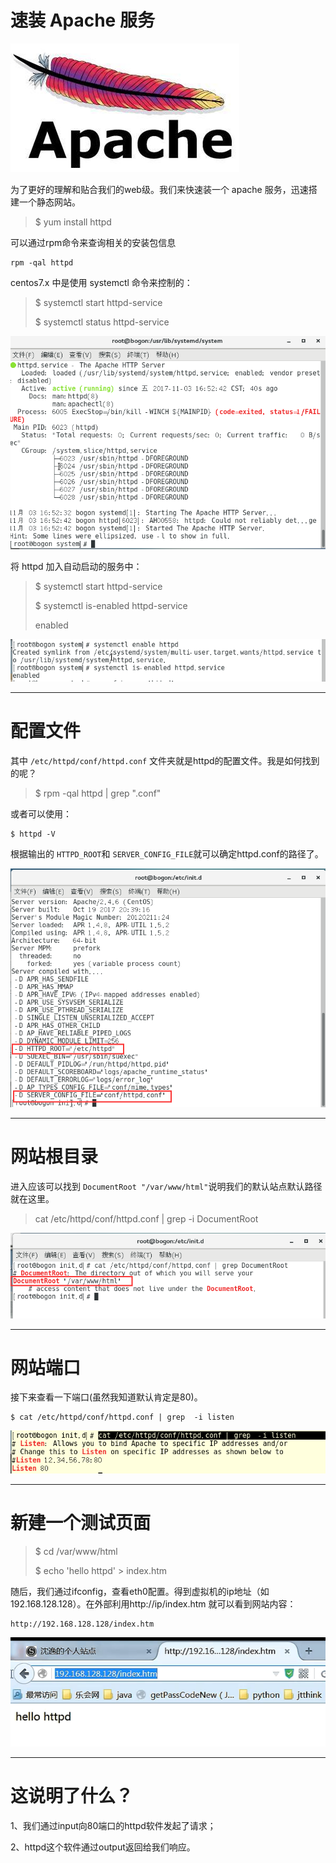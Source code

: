 # 速装 Apache 服务

![](/assets/8335fafd-1c9a-43e7-b380-8be82760ff88import.png)

为了更好的理解和贴合我们的web级。我们来快速装一个 apache 服务，迅速搭建一个静态网站。

> $ yum install httpd

可以通过rpm命令来查询相关的安装包信息

```
rpm -qal httpd
```

centos7.x 中是使用 systemctl 命令来控制的：

> $ systemctl start httpd-service
>
> $ systemctl status httpd-service

![](/assets/b22699b9-f3b8-4328-b162-231f40480273import.png)

将 httpd 加入自动启动的服务中：

> $ systemctl start httpd-service
>
> $ systemctl is-enabled httpd-service
>
> enabled

![](/assets/43c7a4e3-00c4-4251-af4e-83786632e76fimport.png)

---

# 配置文件

其中 `/etc/httpd/conf/httpd.conf`  文件夹就是httpd的配置文件。我是如何找到的呢？

> $ rpm -qal httpd \| grep ".conf"

或者可以使用：

```
$ httpd -V
```

根据输出的 `HTTPD_ROOT`和 `SERVER_CONFIG_FILE`就可以确定httpd.conf的路径了。

![](/assets/b5565ae4-27ab-4aa2-9cf7-31edcae93adaimport.png)

---

# 网站根目录

进入应该可以找到 `DocumentRoot "/var/www/html"`说明我们的默认站点默认路径就在这里。

> cat /etc/httpd/conf/httpd.conf \| grep -i DocumentRoot

![](/assets/7088f7ce-329c-4f2c-a600-0c4e9c070a8bimport.png)

---

# 网站端口

接下来查看一下端口\(虽然我知道默认肯定是80\)。

```
$ cat /etc/httpd/conf/httpd.conf | grep  -i listen
```

![](/assets/da0da257-0897-4cb9-9a21-1857342057ebimport.png)

---

# 新建一个测试页面

> $ cd /var/www/html
>
> $ echo 'hello httpd' &gt; index.htm

随后，我们通过ifconfig，查看eth0配置。得到虚拟机的ip地址（如192.168.128.128）。在外部利用http://ip/index.htm 就可以看到网站内容：

```
http://192.168.128.128/index.htm
```

![](/assets/asdas2312123import.png)

---

# 这说明了什么？

1、我们通过input向80端口的httpd软件发起了请求；

2、httpd这个软件通过output返回给我们响应。

